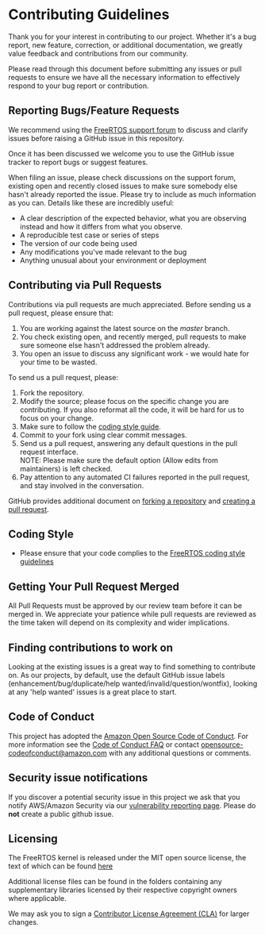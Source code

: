 # Contributing Guidelines

Thank you for your interest in contributing to our project. Whether it's a bug report, new feature, correction, or additional
documentation, we greatly value feedback and contributions from our community.

Please read through this document before submitting any issues or pull requests to ensure we have all the necessary
information to effectively respond to your bug report or contribution.


## Reporting Bugs/Feature Requests

We recommend using the [FreeRTOS support forum](https://forums.freertos.org/) to discuss and clarify issues before raising a GitHub issue in this repository. 

Once it has been discussed we welcome you to use the GitHub issue tracker to report bugs or suggest features.

When filing an issue, please check discussions on the support forum, existing open and recently closed issues to make sure somebody else hasn't already reported the issue. Please try to include as much information as you can. Details like these are incredibly useful:

* A clear description of the expected behavior, what you are observing instead and how it differs from what you observe.
* A reproducible test case or series of steps
* The version of our code being used
* Any modifications you've made relevant to the bug
* Anything unusual about your environment or deployment


## Contributing via Pull Requests
Contributions via pull requests are much appreciated. Before sending us a pull request, please ensure that:

1. You are working against the latest source on the *master* branch.
1. You check existing open, and recently merged, pull requests to make sure someone else hasn't addressed the problem already.
1. You open an issue to discuss any significant work - we would hate for your time to be wasted.

To send us a pull request, please:

1. Fork the repository.
1. Modify the source; please focus on the specific change you are contributing. If you also reformat all the code, it will be hard for us to focus on your change.
1. Make sure to follow the [coding style guide](https://www.freertos.org/FreeRTOS-Coding-Standard-and-Style-Guide.html).
1. Commit to your fork using clear commit messages.
1. Send us a pull request, answering any default questions in the pull request interface.    
   NOTE: Please make sure the default option (Allow edits from maintainers) is left checked.    
1. Pay attention to any automated CI failures reported in the pull request, and stay involved in the conversation.

GitHub provides additional document on [forking a repository](https://help.github.com/articles/fork-a-repo/) and
[creating a pull request](https://help.github.com/articles/creating-a-pull-request/).

## Coding Style
* Please ensure that your code complies to the [FreeRTOS coding style guidelines](https://www.freertos.org/FreeRTOS-Coding-Standard-and-Style-Guide.html)


## Getting Your Pull Request Merged
All Pull Requests must be approved by our review team before it can be merged in. We appreciate your patience while pull requests are reviewed as the time taken will depend on its complexity and wider implications.


## Finding contributions to work on
Looking at the existing issues is a great way to find something to contribute on. As our projects, by default, use the default GitHub issue labels (enhancement/bug/duplicate/help wanted/invalid/question/wontfix), looking at any 'help wanted' issues is a great place to start.


## Code of Conduct
This project has adopted the [Amazon Open Source Code of Conduct](https://aws.github.io/code-of-conduct).
For more information see the [Code of Conduct FAQ](https://aws.github.io/code-of-conduct-faq) or contact
opensource-codeofconduct@amazon.com with any additional questions or comments.


## Security issue notifications
If you discover a potential security issue in this project we ask that you notify AWS/Amazon Security via our [vulnerability reporting page](http://aws.amazon.com/security/vulnerability-reporting/). Please do **not** create a public github issue.


## Licensing
The FreeRTOS kernel is released under the MIT open source license, the text of which can be found [here](https://github.com/FreeRTOS/FreeRTOS/blob/master/FreeRTOS/License/license.txt)

Additional license files can be found in the folders containing any supplementary libraries licensed by their respective copyright owners where applicable.

We may ask you to sign a [Contributor License Agreement (CLA)](http://en.wikipedia.org/wiki/Contributor_License_Agreement) for larger changes.
